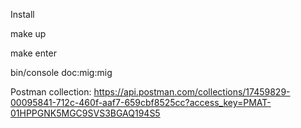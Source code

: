 Install

make up 

make enter 

bin/console doc:mig:mig



Postman collection: https://api.postman.com/collections/17459829-00095841-712c-460f-aaf7-659cbf8525cc?access_key=PMAT-01HPPGNK5MGC9SVS3BGAQ194S5
